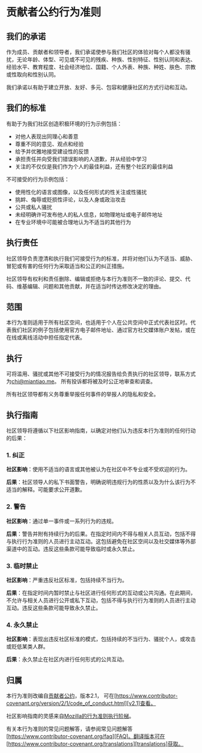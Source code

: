# 贡献者公约行为准则

## 我们的承诺

作为成员、贡献者和领导者，我们承诺使参与我们社区的体验对每个人都没有骚扰，无论年龄、体型、可见或不可见的残疾、种族、性别特征、性别认同和表达、经验水平、教育程度、社会经济地位、国籍、个人外表、种族、种姓、肤色、宗教或性取向和性别认同。

我们承诺以有助于建立开放、友好、多元、包容和健康社区的方式行动和互动。

## 我们的标准

有助于为我们社区创造积极环境的行为示例包括：

- 对他人表现出同理心和善意
- 尊重不同的意见、观点和经验
- 给予并优雅地接受建设性的反馈
- 承担责任并向受我们错误影响的人道歉，并从经验中学习
- 关注的不仅仅是我们作为个人的最佳利益，还有整个社区的最佳利益

不可接受的行为示例包括：

- 使用性化的语言或图像，以及任何形式的性关注或性骚扰
- 挑衅、侮辱或贬损性评论，以及人身或政治攻击
- 公共或私人骚扰
- 未经明确许可发布他人的私人信息，如物理地址或电子邮件地址
- 在专业环境中可能被合理地认为不适当的其他行为

## 执行责任

社区领导负责澄清和执行我们可接受行为的标准，并将对他们认为不适当、威胁、冒犯或有害的任何行为采取适当和公正的纠正措施。

社区领导有权利和责任删除、编辑或拒绝与本行为准则不一致的评论、提交、代码、维基编辑、问题和其他贡献，并在适当时传达修改决定的理由。

## 范围

本行为准则适用于所有社区空间，也适用于个人在公共空间中正式代表社区时。代表我们社区的例子包括使用官方电子邮件地址、通过官方社交媒体账户发帖，或在在线或离线活动中担任指定代表。

## 执行

可将滥用、骚扰或其他不可接受行为的情况报告给负责执行的社区领导，联系方式为<chi@miantiao.me>。
所有投诉都将被及时公正地审查和调查。

所有社区领导都有义务尊重举报任何事件的举报人的隐私和安全。

## 执行指南

社区领导将遵循以下社区影响指南，以确定对他们认为违反本行为准则的任何行动的后果：

### 1. 纠正

**社区影响**：使用不适当的语言或其他被认为在社区中不专业或不受欢迎的行为。

**后果**：社区领导人的私下书面警告，明确说明违规行为的性质以及为什么该行为不适当的解释。可能要求公开道歉。

### 2. 警告

**社区影响**：通过单一事件或一系列行为的违规。

**后果**：警告并附有持续行为的后果。在指定时间内不得与相关人员互动，包括不得与执行行为准则的人员进行主动互动。这包括避免在社区空间以及社交媒体等外部渠道中的互动。违反这些条款可能导致临时或永久禁止。

### 3. 临时禁止

**社区影响**：严重违反社区标准，包括持续不当行为。

**后果**：在指定时间内暂时禁止与社区进行任何形式的互动或公共沟通。在此期间，不允许与相关人员进行公开或私下互动，包括不得与执行行为准则的人员进行主动互动。违反这些条款可能导致永久禁止。

### 4. 永久禁止

**社区影响**：表现出违反社区标准的模式，包括持续的不当行为、骚扰个人，或攻击或贬低某类人群。

**后果**：永久禁止在社区内进行任何形式的公共互动。

## 归属

本行为准则改编自[贡献者公约][homepage]，版本2.1，
可在[https://www.contributor-covenant.org/version/2/1/code_of_conduct.html][v2.1]查看。

社区影响指南的灵感来自[Mozilla的行为准则执行阶梯][Mozilla CoC]。

有关本行为准则的常见问题解答，请参阅常见问题解答
[https://www.contributor-covenant.org/faq][FAQ]。翻译版本可在
[https://www.contributor-covenant.org/translations][translations]获取。

[homepage]: https://www.contributor-covenant.org
[v2.1]: https://www.contributor-covenant.org/version/2/1/code_of_conduct.html
[Mozilla CoC]: https://github.com/mozilla/diversity
[FAQ]: https://www.contributor-covenant.org/faq
[translations]: https://www.contributor-covenant.org/translations
